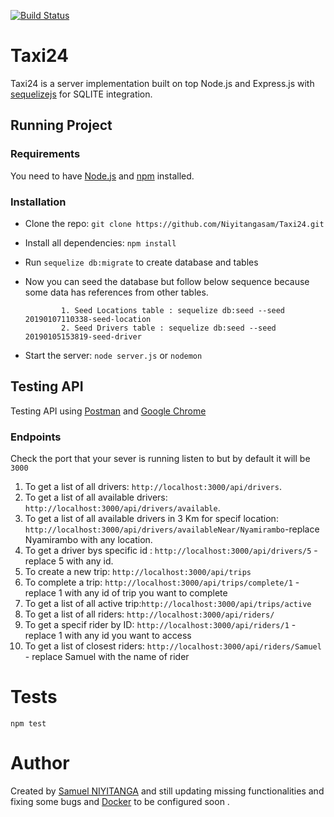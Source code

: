 
[![Build Status](https://travis-ci.org/Niyitangasam/Taxi24.svg?branch=master)](https://travis-ci.org/Niyitangasam/Taxi24)
	
# Taxi24



Taxi24 is a server implementation built on top Node.js and Express.js with [sequelizejs](http://docs.sequelizejs.com/) for SQLITE integration. 


## Running Project

### Requirements


You need to have [Node.js](https://nodejs.org/en/) and [npm](https://www.npmjs.com/) installed.


### Installation

* Clone the repo: `git clone https://github.com/Niyitangasam/Taxi24.git`

* Install all dependencies: `npm install`

* Run `sequelize db:migrate` to create database and tables

* Now you can seed the database but follow below sequence because some data has references from other tables.
         
              1. Seed Locations table : sequelize db:seed --seed 20190107110338-seed-location
              2. Seed Drivers table : sequelize db:seed --seed 20190105153819-seed-driver
 
* Start the server: `node server.js` or `nodemon`


## Testing API

Testing API using [Postman](https://www.getpostman.com) and [Google Chrome](https://www.google.com/chrome/)

### Endpoints

Check the port that your sever is running  listen to but by default it will be `3000`
 1. To get a list of all drivers: `http://localhost:3000/api/drivers`.
 2. To get a list of all available drivers: `http://localhost:3000/api/drivers/available`.
 3. To get a list of all available drivers in 3 Km for specif location: `http://localhost:3000/api/drivers/availableNear/Nyamirambo`-replace Nyamirambo with any location.
 4. To get a driver bys specific id : `http://localhost:3000/api/drivers/5` - replace 5 with any id.
 5. To create a new trip: `http://localhost:3000/api/trips`
 6. To complete a trip: `http://localhost:3000/api/trips/complete/1` - replace 1 with any id of trip you want to complete
 7. To get a list of all active trip:`http://localhost:3000/api/trips/active`
 8. To get a list of all riders: `http://localhost:3000/api/riders/`
 9. To get a specif rider by ID: `http://localhost:3000/api/riders/1` - replace 1 with any id you want to access
 10. To get a list of closest riders: `http://localhost:3000/api/riders/Samuel` - replace Samuel with the name of rider
    
# Tests

`npm test`

# Author 

Created  by [Samuel NIYITANGA](https://github.com/Niyitangasam/) and still updating missing functionalities and fixing some bugs and [Docker](https://www.docker.com/community-edition) to be configured soon .
